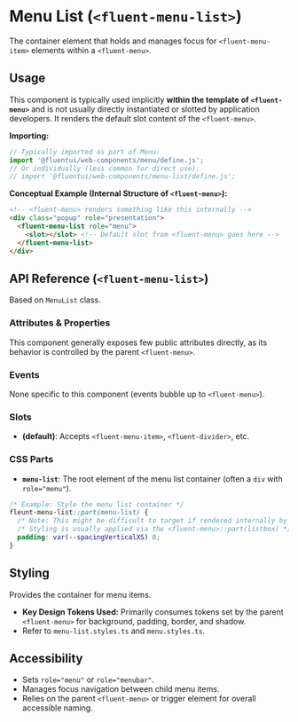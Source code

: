 # Menu List (`<fluent-menu-list>`)

The container element that holds and manages focus for `<fluent-menu-item>` elements within a `<fluent-menu>`.

## Usage

This component is typically used implicitly **within the template of `<fluent-menu>`** and is not usually directly instantiated or slotted by application developers. It renders the default slot content of the `<fluent-menu>`.

**Importing:**

```javascript
// Typically imported as part of Menu:
import '@fluentui/web-components/menu/define.js';
// Or individually (less common for direct use):
// import '@fluentui/web-components/menu-list/define.js';
```

**Conceptual Example (Internal Structure of `<fluent-menu>`):**

```html
<!-- <fluent-menu> renders something like this internally -->
<div class="popup" role="presentation">
  <fluent-menu-list role="menu">
    <slot></slot> <!-- Default slot from <fluent-menu> goes here -->
  </fluent-menu-list>
</div>
```

## API Reference (`<fluent-menu-list>`)

Based on `MenuList` class.

### Attributes & Properties

This component generally exposes few public attributes directly, as its behavior is controlled by the parent `<fluent-menu>`.

### Events

None specific to this component (events bubble up to `<fluent-menu>`).

### Slots

*   **(default)**: Accepts `<fluent-menu-item>`, `<fluent-divider>`, etc.

### CSS Parts

*   **`menu-list`**: The root element of the menu list container (often a `div` with `role="menu"`).

```css
/* Example: Style the menu list container */
fleunt-menu-list::part(menu-list) {
  /* Note: This might be difficult to target if rendered internally by <fluent-menu> */
  /* Styling is usually applied via the <fluent-menu>::part(listbox) */
  padding: var(--spacingVerticalXS) 0;
}
```

## Styling

Provides the container for menu items.

*   **Key Design Tokens Used:** Primarily consumes tokens set by the parent `<fluent-menu>` for background, padding, border, and shadow.
*   Refer to `menu-list.styles.ts` and `menu.styles.ts`.

## Accessibility

*   Sets `role="menu"` or `role="menubar"`.
*   Manages focus navigation between child menu items.
*   Relies on the parent `<fluent-menu>` or trigger element for overall accessible naming.
